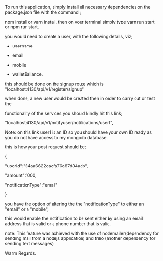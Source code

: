 To run this application, simply install all necessary dependencies on the package.json file with the command ;

npm install or yarn install, then on your terminal simply type yarn run start or npm run start.

you would need to create a user, with the following details, viz;

* username
*  email

* mobile
* walletBallance.

this should be done on the signup route which is "localhost:4130/api/v1/register/signup"

when done, a new user would be created then in order to carry out or test the 

functionality of the services you should kindly hit this link;

"localhost:4130/api/v1/notifyuser/notifications/user1", 

Note: on this link user1 is an ID so you should have your own ID ready as you do not have access to my mongodb database. 

this is how your post request should be; 

{

"userId":"64aa6622cacfa76a87d84aeb",

"amount":1000,

"notificationType":"email"

}


you have the option of altering the the "notificationType" to either an "email" or a "mobile", 

this would enable the notification to be sent either by using an email address that is valid or a phone number that is valid. 

note:  This feature was achieved with the use of nodemailer(dependency for sending mail from a nodejs application) and trilio (another dependency for sending text messages).

Warm Regards.
